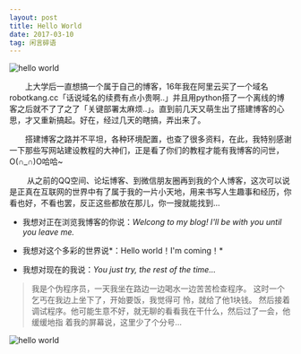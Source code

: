 ```yaml
---
layout: post
title: Hello World
date: 2017-03-10 
tag: 闲言碎语
---
```



 ![hello world](http://omjh2j5h3.bkt.clouddn.com/2017-03-09.jpg)



　　上大学后一直想搞一个属于自己的博客，16年我在阿里云买了一个域名robotkang.cc「话说域名的续费有点小贵啊..」并且用python搭了一个离线的博客之后就不了了之了「关键部署太麻烦..」。直到前几天又萌生出了搭建博客的心思，才又重新搞起。好在，经过几天的瞎搞，弄出来了。     

<p> </p> 

　　搭建博客之路并不平坦，各种环境配置，也查了很多资料，在此，我特别感谢一下那些写网站建设教程的大神们，正是看了你们的教程才能有我博客的问世，O(∩_∩)O哈哈~    
     
&#160; &#160; &#160; &#160;&#160;从之前的QQ空间、论坛博客、到微信朋友圈再到我的个人博客，这次可以说是正真在互联网的世界中有了属于我的一片小天地，用来书写人生趣事和经历，你看也好，不看也罢，反正这些都放在那儿，你一搜就能找到... 
   

<p> </p>

- 我想对正在浏览我博客的你说：*Welcong to my blog! I'll be with you until you leave me.*


- 我想对这个多彩的世界说*：Hello world！I'm coming！*


- 我想对现在的我说：*You just try, the rest of the time...*



> 我是个伪程序员，一天我坐在路边一边喝水一边苦苦检查程序。 这时一个乞丐在我边上坐下了，开始要饭，我觉得可
> 怜，就给了他1块钱。 然后接着调试程序。他可能生意不好，就无聊的看看我在干什么，然后过了一会，他缓缓地指
> 着我的屏幕说，这里少了个分号... 

 ![hello world](http://omjh2j5h3.bkt.clouddn.com/timg.jpg)

